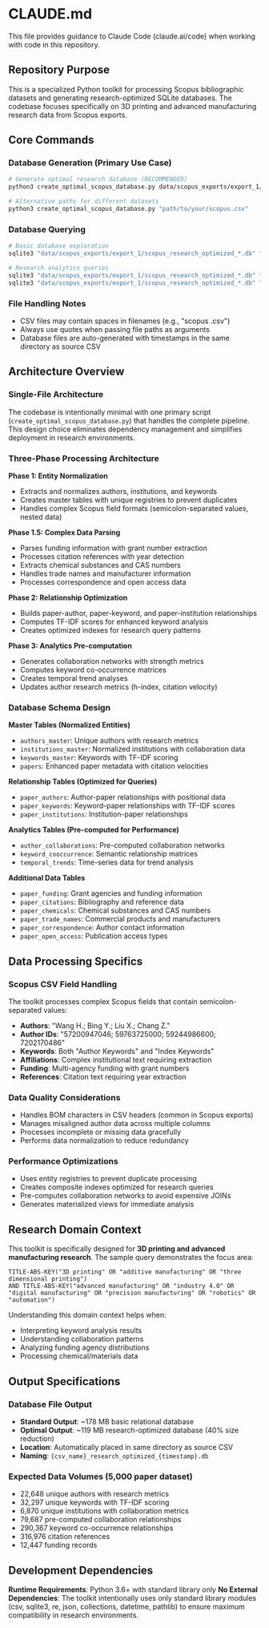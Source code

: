 # CLAUDE.md

This file provides guidance to Claude Code (claude.ai/code) when working with code in this repository.

## Repository Purpose

This is a specialized Python toolkit for processing Scopus bibliographic datasets and generating research-optimized SQLite databases. The codebase focuses specifically on 3D printing and advanced manufacturing research data from Scopus exports.

## Core Commands

### Database Generation (Primary Use Case)
```bash
# Generate optimal research database (RECOMMENDED)
python3 create_optimal_scopus_database.py data/scopus_exports/export_1/scopus.csv

# Alternative paths for different datasets
python3 create_optimal_scopus_database.py "path/to/your/scopus.csv"
```

### Database Querying
```bash
# Basic database exploration
sqlite3 "data/scopus_exports/export_1/scopus_research_optimized_*.db" "SELECT COUNT(*) FROM papers;"

# Research analytics queries
sqlite3 "data/scopus_exports/export_1/scopus_research_optimized_*.db" "SELECT * FROM top_collaborators LIMIT 10;"
sqlite3 "data/scopus_exports/export_1/scopus_research_optimized_*.db" "SELECT * FROM trending_keywords LIMIT 10;"
```

### File Handling Notes
- CSV files may contain spaces in filenames (e.g., "scopus .csv")
- Always use quotes when passing file paths as arguments
- Database files are auto-generated with timestamps in the same directory as source CSV

## Architecture Overview

### Single-File Architecture
The codebase is intentionally minimal with one primary script (`create_optimal_scopus_database.py`) that handles the complete pipeline. This design choice eliminates dependency management and simplifies deployment in research environments.

### Three-Phase Processing Architecture

**Phase 1: Entity Normalization**
- Extracts and normalizes authors, institutions, and keywords
- Creates master tables with unique registries to prevent duplicates
- Handles complex Scopus field formats (semicolon-separated values, nested data)

**Phase 1.5: Complex Data Parsing**
- Parses funding information with grant number extraction
- Processes citation references with year detection
- Extracts chemical substances and CAS numbers
- Handles trade names and manufacturer information
- Processes correspondence and open access data

**Phase 2: Relationship Optimization**
- Builds paper-author, paper-keyword, and paper-institution relationships
- Computes TF-IDF scores for enhanced keyword analysis
- Creates optimized indexes for research query patterns

**Phase 3: Analytics Pre-computation**
- Generates collaboration networks with strength metrics
- Computes keyword co-occurrence matrices
- Creates temporal trend analyses
- Updates author research metrics (h-index, citation velocity)

### Database Schema Design

**Master Tables (Normalized Entities)**
- `authors_master`: Unique authors with research metrics
- `institutions_master`: Normalized institutions with collaboration data
- `keywords_master`: Keywords with TF-IDF scoring
- `papers`: Enhanced paper metadata with citation velocities

**Relationship Tables (Optimized for Queries)**
- `paper_authors`: Author-paper relationships with positional data
- `paper_keywords`: Keyword-paper relationships with TF-IDF scores
- `paper_institutions`: Institution-paper relationships

**Analytics Tables (Pre-computed for Performance)**
- `author_collaborations`: Pre-computed collaboration networks
- `keyword_cooccurrence`: Semantic relationship matrices
- `temporal_trends`: Time-series data for trend analysis

**Additional Data Tables**
- `paper_funding`: Grant agencies and funding information
- `paper_citations`: Bibliography and reference data
- `paper_chemicals`: Chemical substances and CAS numbers
- `paper_trade_names`: Commercial products and manufacturers
- `paper_correspondence`: Author contact information
- `paper_open_access`: Publication access types

## Data Processing Specifics

### Scopus CSV Field Handling
The toolkit processes complex Scopus fields that contain semicolon-separated values:
- **Authors**: "Wang H.; Bing Y.; Liu X.; Chang Z."
- **Author IDs**: "57200947046; 59763725000; 59244986600; 7202170486"
- **Keywords**: Both "Author Keywords" and "Index Keywords"
- **Affiliations**: Complex institutional text requiring extraction
- **Funding**: Multi-agency funding with grant numbers
- **References**: Citation text requiring year extraction

### Data Quality Considerations
- Handles BOM characters in CSV headers (common in Scopus exports)
- Manages misaligned author data across multiple columns
- Processes incomplete or missing data gracefully
- Performs data normalization to reduce redundancy

### Performance Optimizations
- Uses entity registries to prevent duplicate processing
- Creates composite indexes optimized for research queries
- Pre-computes collaboration networks to avoid expensive JOINs
- Generates materialized views for immediate analysis

## Research Domain Context

This toolkit is specifically designed for **3D printing and advanced manufacturing research**. The sample query demonstrates the focus area:

```
TITLE-ABS-KEY("3D printing" OR "additive manufacturing" OR "three dimensional printing") 
AND TITLE-ABS-KEY("advanced manufacturing" OR "industry 4.0" OR "digital manufacturing" OR "precision manufacturing" OR "robotics" OR "automation")
```

Understanding this domain context helps when:
- Interpreting keyword analysis results
- Understanding collaboration patterns
- Analyzing funding agency distributions
- Processing chemical/materials data

## Output Specifications

### Database File Output
- **Standard Output**: ~178 MB basic relational database
- **Optimal Output**: ~119 MB research-optimized database (40% size reduction)
- **Location**: Automatically placed in same directory as source CSV
- **Naming**: `{csv_name}_research_optimized_{timestamp}.db`

### Expected Data Volumes (5,000 paper dataset)
- 22,648 unique authors with research metrics
- 32,297 unique keywords with TF-IDF scoring
- 6,870 unique institutions with collaboration metrics
- 79,687 pre-computed collaboration relationships
- 290,367 keyword co-occurrence relationships
- 316,976 citation references
- 12,447 funding records

## Development Dependencies

**Runtime Requirements**: Python 3.6+ with standard library only
**No External Dependencies**: The toolkit intentionally uses only standard library modules (csv, sqlite3, re, json, collections, datetime, pathlib) to ensure maximum compatibility in research environments.